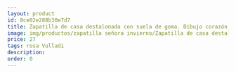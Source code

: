 ```yaml
---
layout: product
id: 8ce02e288b30e7d7
title: Zapatilla de casa destalonada con suela de goma. Dibujo corazón
image: img/productos/zapatilla señora invierno/Zapatilla de casa destalonada con suela de goma. Dibujo corazón=27=rosa Vulladi.webp
price: 27
tags: rosa Vulladi
description: 
order: 0
---
```

